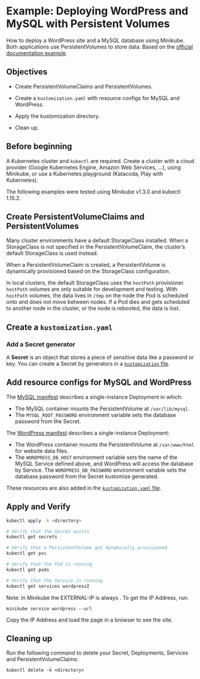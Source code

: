 # Example: Deploying WordPress and MySQL with Persistent Volumes

How to deploy a WordPress site and a MySQL database using Minikube. Both applications use PersistentVolumes to store data. Based on the [official documentation example](https://kubernetes.io/docs/tutorials/stateful-application/mysql-wordpress-persistent-volume/).

## Objectives

* Create PersistentVolumeClaims and PersistentVolumes.

* Create a `kustomization.yaml` with resource configs for MySQL and WordPress.

* Apply the kustomization directory.

* Clean up.

## Before beginning

A Kubernetes cluster and `kubectl` are required. Create a cluster with a cloud provider (Google Kubernetes Engine, Amazon Web Services, ...), using Minikube, or use a Kubernetes playground (Katacoda, Play with Kubernetes).

The following examples were tested using Minikube v1.3.0 and kubectl 1.15.2.

## Create PersistentVolumeClaims and PersistentVolumes

Many cluster environments have a default StorageClass installed. When a StorageClass is not specified in the PersistentVolumeClaim, the cluster’s default StorageClass is used instead.

When a PersistentVolumeClaim is created, a PersistentVolume is dynamically provisioned based on the StorageClass configuration.

In local clusters, the default StorageClass uses the `hostPath` provisioner. `hostPath` volumes are only suitable for development and testing. With `hostPath` volumes, the data lives in `/tmp` on the node the Pod is scheduled onto and does not move between nodes. If a Pod dies and gets scheduled to another node in the cluster, or the node is rebooted, the data is lost.

## Create a `kustomization.yaml`

### Add a Secret generator

A **Secret** is an object that stores a piece of sensitive data like a password or key. You can create a Secret by generators in a [`kustomization` file](mysql-wordpress/kustomization.yaml).

## Add resource configs for MySQL and WordPress

The [MySQL manifest](mysql-wordpress/mysql-deployment.yaml) describes a single-instance Deployment in which: 
* The MySQL container mounts the PersistentVolume at `/var/lib/mysql`.
* The `MYSQL_ROOT_PASSWORD` environment variable sets the database password from the Secret.

The [WordPress manifest](mysql-wordpress/wordpress-deployment.yaml) describes a single-instance Deployment: 
* The WordPress container mounts the PersistentVolume at `/var/www/html` for website data files.
* The `WORDPRESS_DB_HOST` environment variable sets the name of the MySQL Service defined above, and WordPress will access the database by Service. The `WORDPRESS_DB_PASSWORD` environment variable sets the database password from the Secret kustomize generated.

These resources are also added in the [`kustomization.yaml` file](mysql-wordpress/kustomization.yaml).

## Apply and Verify

```sh
kubectl apply -k <directory>

# Verify that the Secret exists
kubectl get secrets

# Verify that a PersistentVolume got dynamically provisioned
kubectl get pvc

# Verify that the Pod is running 
kubectl get pods

# Verify that the Service is running
kubectl get services wordpressI
```

Note: In Minikube the EXTERNAL-IP is always <pending>. To get the IP Address, run:
```
minikube service wordpress --url
```

Copy the IP Address and load the page in a browser to see the site.

## Cleaning up

Run the following command to delete your Secret, Deployments, Services and PersistentVolumeClaims:
```
kubectl delete -k <directory>
```